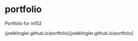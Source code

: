 # portfolio
Portfolio for m152

(joelklingler.github.io/portfolio)[joelklingler.github.io/portfolio]
